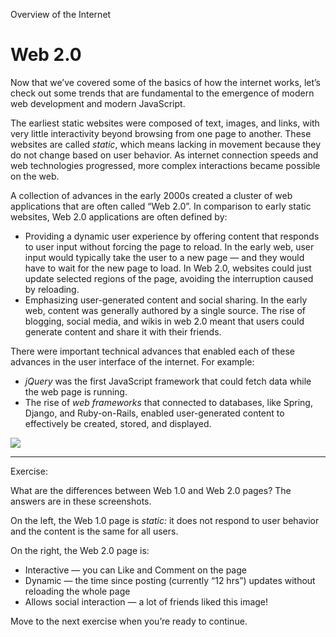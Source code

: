 Overview of the Internet
# Web 2.0

Now that we’ve covered some of the basics of how the internet works, let’s check out some trends that are fundamental to the emergence of modern web development and modern JavaScript.

The earliest static websites were composed of text, images, and links, with very little interactivity beyond browsing from one page to another. These websites are called _static_, which means lacking in movement because they do not change based on user behavior. As internet connection speeds and web technologies progressed, more complex interactions became possible on the web.

A collection of advances in the early 2000s created a cluster of web applications that are often called “Web 2.0”. In comparison to early static websites, Web 2.0 applications are often defined by:

-   Providing a dynamic user experience by offering content that responds to user input without forcing the page to reload. In the early web, user input would typically take the user to a new page — and they would have to wait for the new page to load. In Web 2.0, websites could just update selected regions of the page, avoiding the interruption caused by reloading.
-   Emphasizing user-generated content and social sharing. In the early web, content was generally authored by a single source. The rise of blogging, social media, and wikis in web 2.0 meant that users could generate content and share it with their friends.

There were important technical advances that enabled each of these advances in the user interface of the internet. For example:

-   _jQuery_ was the first JavaScript framework that could fetch data while the web page is running.
-   The rise of _web frameworks_ that connected to databases, like Spring, Django, and Ruby-on-Rails, enabled user-generated content to effectively be created, stored, and displayed.

![](https://content.codecademy.com/programs/code-foundations-path/web-dev-survey/Web1vsWeb2_v2.png)

---

Exercise:

What are the differences between Web 1.0 and Web 2.0 pages? The answers are in these screenshots.

On the left, the Web 1.0 page is _static:_ it does not respond to user behavior and the content is the same for all users.

On the right, the Web 2.0 page is:

-   Interactive — you can Like and Comment on the page
-   Dynamic — the time since posting (currently “12 hrs”) updates without reloading the whole page
-   Allows social interaction — a lot of friends liked this image!

Move to the next exercise when you’re ready to continue.